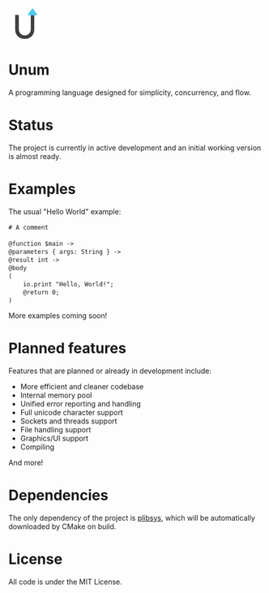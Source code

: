 <img src="https://github.com/0x22fe/Unum/blob/master/icon.png" width="64" height="auto" alt="Unum Language Logo"/>

# Unum
A programming language designed for simplicity, concurrency, and flow.

# Status
The project is currently in active development and an initial working version is almost ready.

# Examples

The usual "Hello World" example:

```
# A comment

@function $main ->
@parameters { args: String } ->
@result int ->
@body
(
    io.print "Hello, World!";
    @return 0;
)

```

More examples coming soon!

# Planned features

Features that are planned or already in development include:

* More efficient and cleaner codebase
* Internal memory pool
* Unified error reporting and handling
* Full unicode character support
* Sockets and threads support
* File handling support
* Graphics/UI support
* Compiling

And more!

# Dependencies
The only dependency of the project is [plibsys](https://github.com/saprykin/plibsys), which will be automatically downloaded by CMake on build.

# License
All code is under the MIT License.
